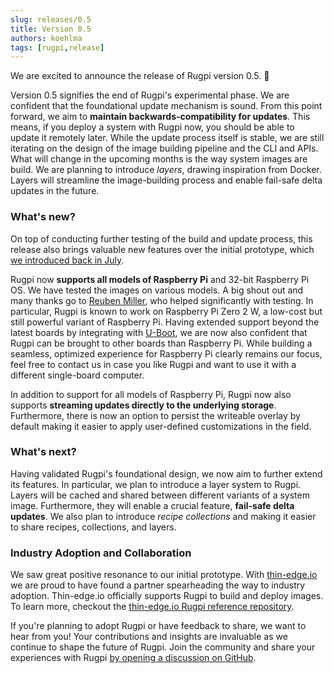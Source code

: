 ```yaml
---
slug: releases/0.5
title: Version 0.5
authors: koehlma
tags: [rugpi,release]
---
```


We are excited to announce the release of Rugpi version 0.5. 🎉

Version 0.5 signifies the end of Rugpi's experimental phase.
We are confident that the foundational update mechanism is sound.
From this point forward, we aim to **maintain backwards-compatibility for updates**.
This means, if you deploy a system with Rugpi now, you should be able to update it remotely later.
While the update process itself is stable, we are still iterating on the design of the image building pipeline and the CLI and APIs.
What will change in the upcoming months is the way system images are build.
We are planning to introduce *layers*, drawing inspiration from Docker.
Layers will streamline the image-building process and enable fail-safe delta updates in the future.

### What's new?

On top of conducting further testing of the build and update process, this release also brings valuable new features over the initial prototype, which [we introduced back in July](2023-07-23-introducing-rugpi.md).

Rugpi now **supports all models of Raspberry Pi** and 32-bit Raspberry Pi OS.
We have tested the images on various models.
A big shout out and many thanks go to [Reuben Miller](https://github.com/reubenmiller), who helped significantly with testing.
In particular, Rugpi is known to work on Raspberry Pi Zero 2 W, a low-cost but still powerful variant of Raspberry Pi.
Having extended support beyond the latest boards by integrating with [U-Boot](https://docs.u-boot.org/en/latest/), we are now also confident that Rugpi can be brought to other boards than Raspberry Pi.
While building a seamless, optimized experience for Raspberry Pi clearly remains our focus, feel free to contact us in case you like Rugpi and want to use it with a different single-board computer.

In addition to support for all models of Raspberry Pi, Rugpi now also supports **streaming updates directly to the underlying storage**.
Furthermore, there is now an option to persist the writeable overlay by default making it easier to apply user-defined customizations in the field.

### What's next?

Having validated Rugpi's foundational design, we now aim to further extend its features.
In particular, we plan to introduce a layer system to Rugpi.
Layers will be cached and shared between different variants of a system image.
Furthermore, they will enable a crucial feature, **fail-safe delta updates**.
We also plan to introduce *recipe collections* and making it easier to share recipes, collections, and layers.

### Industry Adoption and Collaboration

We saw great positive resonance to our initial prototype.
With [thin-edge.io](https://thin-edge.io) we are proud to have found a partner spearheading the way to industry adoption.
Thin-edge.io officially supports Rugpi to build and deploy images.
To learn more, checkout the [thin-edge.io Rugpi reference repository](https://github.com/thin-edge/tedge-rugpi-image).

If you're planning to adopt Rugpi or have feedback to share, we want to hear from you!
Your contributions and insights are invaluable as we continue to shape the future of Rugpi.
Join the community and share your experiences with Rugpi [by opening a discussion on GitHub](https://github.com/silitics/rugpi/discussions/new?category=show-and-tell).